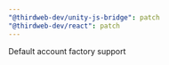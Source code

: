 ```yaml
---
"@thirdweb-dev/unity-js-bridge": patch
"@thirdweb-dev/react": patch
---
```


Default account factory support
